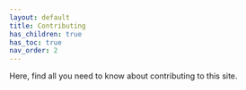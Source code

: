 ```yaml
---
layout: default
title: Contributing
has_children: true
has_toc: true
nav_order: 2
---
```


Here, find all you need to know about contributing to this site.
